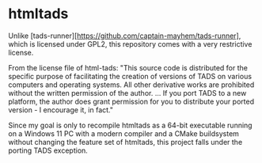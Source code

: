 # htmltads
Unlike [tads-runner][https://github.com/captain-mayhem/tads-runner], which is licensed under GPL2, this repository comes with a very restrictive license.

From the license file of html-tads:
"This source code is distributed for the specific purpose of
facilitating the creation of versions of TADS on various computers and
operating systems. All other derivative works are prohibited without
the written permission of the author.
...
If you port TADS to a new platform, the author does grant permission
for you to distribute your ported version - I encourage it, in fact."

Since my goal is only to recompile htmltads as a 64-bit executable running on a Windows 11 PC 
with a modern compiler and a CMake buildsystem without changing the feature set of htmltads,
this project falls under the porting TADS exception.